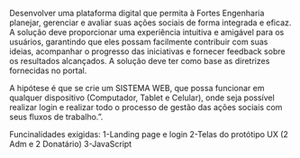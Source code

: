 Desenvolver uma plataforma digital que permita à Fortes Engenharia planejar, gerenciar e avaliar suas ações sociais de forma integrada e eficaz. A solução deve proporcionar uma experiência intuitiva e amigável para os usuários,
garantindo que eles possam facilmente contribuir com suas ideias, acompanhar o progresso das iniciativas e fornecer feedback sobre os resultados alcançados. A solução deve ter como base as diretrizes fornecidas no portal.

A hipótese é que se crie um SISTEMA WEB, que possa funcionar em qualquer dispositivo (Computador, Tablet e Celular), onde seja possível realizar login e realizar todo o processo de gestão das ações sociais com seus fluxos de trabalho.”.

Funcinalidades exigidas:
1-Landing page e login
2-Telas do protótipo UX (2 Adm e 2 Donatário)
3-JavaScript
